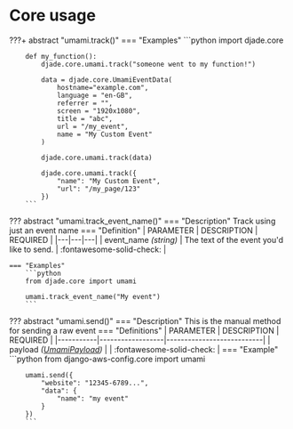 # Core usage


???+ abstract "umami.track()"
    === "Examples"
        ```python
        import djade.core

        def my_function():
            djade.core.umami.track("someone went to my function!")
        
            data = djade.core.UmamiEventData(
                hostname="example.com",
                language = "en-GB",
                referrer = "",
                screen = "1920x1080",
                title = "abc",
                url = "/my_event",
                name = "My Custom Event"
            )
            
            djade.core.umami.track(data)
            
            djade.core.umami.track({
                "name": "My Custom Event",
                "url": "/my_page/123"
            })
        ```

??? abstract "umami.track_event_name()"
    === "Description"
        Track using just an event name
    === "Definition" 
        | PARAMETER  | DESCRIPTION  |  REQUIRED |
        |---|---|---|
        |  event_name _(string)_ |  The text of the event you'd like to send.  |  :fontawesome-solid-check: |

    === "Examples"
        ```python
        from djade.core import umami
        
        umami.track_event_name("My event")
        ```

??? abstract "umami.send()"
    === "Description"
        This is the manual method for sending a raw event
    === "Definitions"
        | PARAMETER | DESCRIPTION      | REQUIRED                  |
        |-----------|------------------|---------------------------|
        | payload  _([UmamiPayload](dataclasses.md#dataclass-umamipayload-source))_ |  | :fontawesome-solid-check: |
    === "Example"
        ```python
        from django-aws-config.core import umami
        
        umami.send({
            "website": "12345-6789...",
            "data": {
                "name": "my event"
            }
        })
        ```